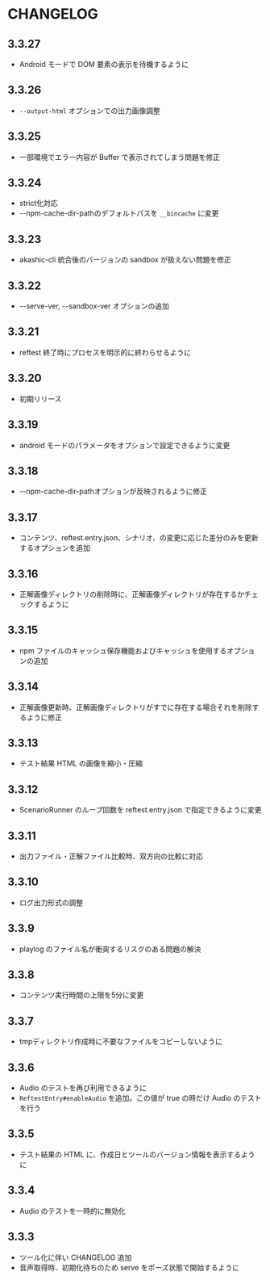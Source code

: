 # CHANGELOG

## 3.3.27

* Android モードで DOM 要素の表示を待機するように

## 3.3.26

* `--output-html` オプションでの出力画像調整

## 3.3.25

* 一部環境でエラー内容が Buffer で表示されてしまう問題を修正

## 3.3.24

* strict化対応
* --npm-cache-dir-pathのデフォルトパスを `__bincache` に変更

## 3.3.23

* akashic-cli 統合後のバージョンの sandbox が扱えない問題を修正

## 3.3.22

* --serve-ver, --sandbox-ver オプションの追加

## 3.3.21

* reftest 終了時にプロセスを明示的に終わらせるように

## 3.3.20

* 初期リリース

## 3.3.19

* android モードのパラメータをオプションで設定できるように変更

## 3.3.18

* --npm-cache-dir-pathオプションが反映されるように修正

## 3.3.17

* コンテンツ、reftest.entry.json、シナリオ、の変更に応じた差分のみを更新するオプションを追加

## 3.3.16

* 正解画像ディレクトリの削除時に、正解画像ディレクトリが存在するかチェックするように

## 3.3.15

* npm ファイルのキャッシュ保存機能およびキャッシュを使用するオプションの追加

## 3.3.14

* 正解画像更新時、正解画像ディレクトリがすでに存在する場合それを削除するように修正

## 3.3.13

* テスト結果 HTML の画像を縮小・圧縮

## 3.3.12

* ScenarioRunner のループ回数を reftest.entry.json で指定できるように変更

## 3.3.11

* 出力ファイル・正解ファイル比較時、双方向の比較に対応

## 3.3.10

* ログ出力形式の調整

## 3.3.9

* playlog のファイル名が衝突するリスクのある問題の解決

## 3.3.8

* コンテンツ実行時間の上限を5分に変更

## 3.3.7

* tmpディレクトリ作成時に不要なファイルをコピーしないように

## 3.3.6

* Audio のテストを再び利用できるように
* `ReftestEntry#enableAudio` を追加。この値が true の時だけ Audio のテストを行う

## 3.3.5

* テスト結果の HTML に、作成日とツールのバージョン情報を表示するように

## 3.3.4

* Audio のテストを一時的に無効化

## 3.3.3

* ツール化に伴い CHANGELOG 追加
* 音声取得時、初期化待ちのため serve をポーズ状態で開始するように

